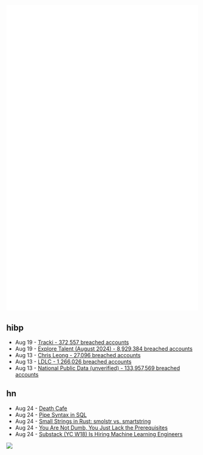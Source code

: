 ![Metrics](https://raw.githubusercontent.com/phixion/phixion/master/metrics.svg)

## hibp

<!--
for https://github.com/phixion/phixion/blob/main/.github/workflows/feeds.yml
-->
<!--START_SECTION:haveibeenpwnd-->
- Aug 19 - [Tracki - 372,557 breached accounts](https://haveibeenpwned.com/PwnedWebsites#Tracki)
- Aug 19 - [Explore Talent (August 2024) - 8,929,384 breached accounts](https://haveibeenpwned.com/PwnedWebsites#ExploreTalentAug2024)
- Aug 13 - [Chris Leong - 27,096 breached accounts](https://haveibeenpwned.com/PwnedWebsites#ChrisLeong)
- Aug 13 - [LDLC - 1,266,026 breached accounts](https://haveibeenpwned.com/PwnedWebsites#LDLC)
- Aug 13 - [National Public Data (unverified) - 133,957,569 breached accounts](https://haveibeenpwned.com/PwnedWebsites#NationalPublicData)
<!--END_SECTION:haveibeenpwnd-->

## hn

<!--
for https://github.com/phixion/phixion/blob/main/.github/workflows/feeds.yml
-->
<!--START_SECTION:hn-->
- Aug 24 - [Death Cafe](https://deathcafe.com/what/)
- Aug 24 - [Pipe Syntax in SQL](https://research.google/pubs/sql-has-problems-we-can-fix-them-pipe-syntax-in-sql/)
- Aug 24 - [Small Strings in Rust: smolstr vs. smartstring](https://fasterthanli.me/articles/small-strings-in-rust)
- Aug 24 - [You Are Not Dumb, You Just Lack the Prerequisites](https://lelouch.dev/blog/you-are-probably-not-dumb/)
- Aug 24 - [Substack (YC W18) Is Hiring Machine Learning Engineers](https://grnh.se/d034f1ba5us)
<!--END_SECTION:hn-->

<!--
for https://yhype.me
-->
![](https://hit.yhype.me/github/profile?user_id=13013670)
